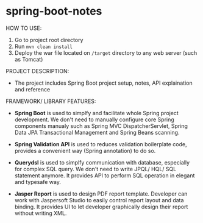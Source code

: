 # spring-boot-notes

HOW TO USE:

1. Go to project root directory
2. Run `mvn clean install`
3. Deploy the war file located on `/target` directory to any web server (such as Tomcat)


PROJECT DESCRIPTION:

- The project includes Spring Boot project setup, notes, API explaination and reference


FRAMEWORK/ LIBRARY FEATURES:

- **Spring Boot** is used to simplfy and facilitate whole Spring project development. We don't need to manually configure core Spring components manualy such as Spring MVC DispatcherServlet, Spring Data JPA Transactional Management and Spring Beans scanning.

- **Spring Validation API** is used to reduces validation boilerplate code, provides a convenient way (Spring annotation) to do so.

- **Querydsl** is used to simplfy communication with database, especially for complex SQL query. We don't need to write JPQL/ HQL/ SQL statement anymore. It provides API to perform SQL operation in elegant and typesafe way.

- **Jasper Report** is used to design PDF report template. Developer can work with Jaspersoft Studio to easily control report layout and data binding. It provides UI to let developer graphically design their report without writing XML.

